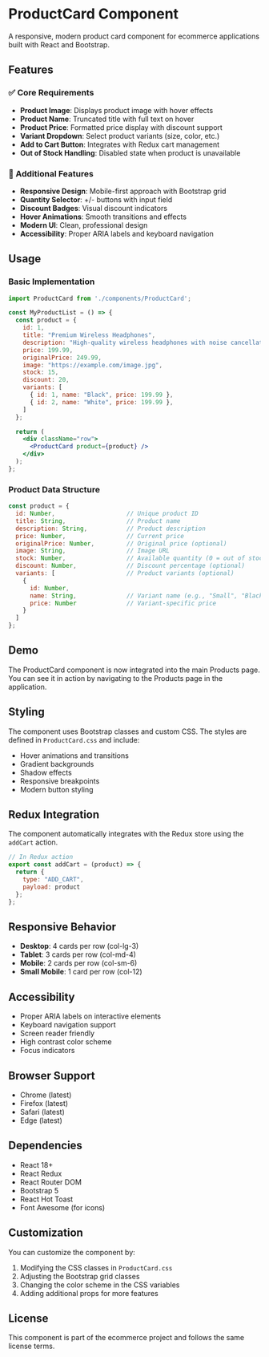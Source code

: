 # ProductCard Component

A responsive, modern product card component for ecommerce applications built with React and Bootstrap.

## Features

### ✅ Core Requirements
- **Product Image**: Displays product image with hover effects
- **Product Name**: Truncated title with full text on hover
- **Product Price**: Formatted price display with discount support
- **Variant Dropdown**: Select product variants (size, color, etc.)
- **Add to Cart Button**: Integrates with Redux cart management
- **Out of Stock Handling**: Disabled state when product is unavailable

### 🎨 Additional Features
- **Responsive Design**: Mobile-first approach with Bootstrap grid
- **Quantity Selector**: +/- buttons with input field
- **Discount Badges**: Visual discount indicators
- **Hover Animations**: Smooth transitions and effects
- **Modern UI**: Clean, professional design
- **Accessibility**: Proper ARIA labels and keyboard navigation

## Usage

### Basic Implementation

```jsx
import ProductCard from './components/ProductCard';

const MyProductList = () => {
  const product = {
    id: 1,
    title: "Premium Wireless Headphones",
    description: "High-quality wireless headphones with noise cancellation.",
    price: 199.99,
    originalPrice: 249.99,
    image: "https://example.com/image.jpg",
    stock: 15,
    discount: 20,
    variants: [
      { id: 1, name: "Black", price: 199.99 },
      { id: 2, name: "White", price: 199.99 },
    ]
  };

  return (
    <div className="row">
      <ProductCard product={product} />
    </div>
  );
};
```

### Product Data Structure

```javascript
const product = {
  id: Number,                    // Unique product ID
  title: String,                 // Product name
  description: String,           // Product description
  price: Number,                 // Current price
  originalPrice: Number,         // Original price (optional)
  image: String,                 // Image URL
  stock: Number,                 // Available quantity (0 = out of stock)
  discount: Number,              // Discount percentage (optional)
  variants: [                    // Product variants (optional)
    {
      id: Number,
      name: String,              // Variant name (e.g., "Small", "Black")
      price: Number              // Variant-specific price
    }
  ]
};
```

## Demo

The ProductCard component is now integrated into the main Products page. You can see it in action by navigating to the Products page in the application.

## Styling

The component uses Bootstrap classes and custom CSS. The styles are defined in `ProductCard.css` and include:

- Hover animations and transitions
- Gradient backgrounds
- Shadow effects
- Responsive breakpoints
- Modern button styling

## Redux Integration

The component automatically integrates with the Redux store using the `addCart` action. 

```javascript
// In Redux action
export const addCart = (product) => {
  return {
    type: "ADD_CART",
    payload: product
  };
};
```
## Responsive Behavior

- **Desktop**: 4 cards per row (col-lg-3)
- **Tablet**: 3 cards per row (col-md-4)
- **Mobile**: 2 cards per row (col-sm-6)
- **Small Mobile**: 1 card per row (col-12)

## Accessibility

- Proper ARIA labels on interactive elements
- Keyboard navigation support
- Screen reader friendly
- High contrast color scheme
- Focus indicators

## Browser Support

- Chrome (latest)
- Firefox (latest)
- Safari (latest)
- Edge (latest)

## Dependencies

- React 18+
- React Redux
- React Router DOM
- Bootstrap 5
- React Hot Toast
- Font Awesome (for icons)

## Customization

You can customize the component by:

1. Modifying the CSS classes in `ProductCard.css`
2. Adjusting the Bootstrap grid classes
3. Changing the color scheme in the CSS variables
4. Adding additional props for more features

## License

This component is part of the ecommerce project and follows the same license terms.

